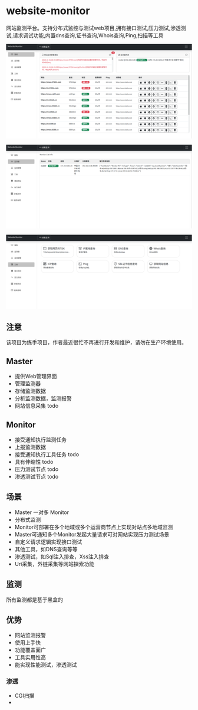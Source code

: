 # website-monitor
网站监测平台。支持分布式监控与测试web项目,拥有接口测试,压力测试,渗透测试,请求调试功能,内置dns查询,证书查询,Whois查询,Ping,扫描等工具

![](./_doc/_img/wm_home.png)

![](./_doc/_img/wm_m.png)

![](./_doc/_img/wm_tool.png)

## 注意
该项目为练手项目，作者最近很忙不再进行开发和维护，请勿在生产环境使用。

## Master
- 提供Web管理界面
- 管理监测器
- 存储监测数据
- 分析监测数据，监测报警
- 网站信息采集 todo


## Monitor
- 接受通知执行监测任务
- 上报监测数据
- 接受通知执行工具任务 todo
- 具有伸缩性 todo
- 压力测试节点 todo
- 渗透测试节点 todo


## 场景
- Master 一对多 Monitor
- 分布式监测
- Monitor可部署在多个地域或多个运营商节点上实现对站点多地域监测
- Master可通知多个Monitor发起大量请求可对网站实现压力测试场景
- 自定义请求逻辑实现接口测试
- 其他工具，如DNS查询等等
- 渗透测试，如Sql注入排查，Xss注入排查
- Uri采集，外链采集等网站探索功能


## 监测
所有监测都是基于黑盒的


## 优势
- 网站监测报警
- 使用上手快
- 功能覆盖面广
- 工具实用性高
- 能实现性能测试，渗透测试


### 渗透
- CGI扫描
- 
